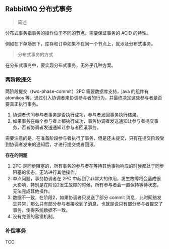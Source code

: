 ## RabbitMQ 分布式事务

> 简述

分布式事务指事务的操作位于不同的节点，需要保证事务的 ACID 的特性。

例如在下单场景下，库存和订单如果不在同一个节点上，就涉及分布式事务。

> 分布式事务的方式

在分布式事务中，要实现分布式事务，无外乎几种方案。

### 两阶段提交 

两阶段提交（two-phase-commit）2PC 需要数据库支持，java 的组件有 atomikos 等。通过引入协调者来协调参与者的行为，并最终决定这些参与者是否要真正执行事务。

1. 协调者询问参与者事务是否执行成功，参与者发回事务执行结果。
2. 如果事务在每个参与者上都执行成功，事务协调者发送通知让参与者提交事务，否者协调者发送通知让参与者回滚事务。

需要注意的是，在准备阶段参与者执行了事务，但是还未提交，只有在提交阶段受到协调者发来的通知后，才进行提交或者回滚。

**存在的问题**

1. 2PC 是同步阻塞的，所有事务的参与者在等待其他事物响应的时候都处于同步阻塞的状态，无法进行其他操作。
2. 单点问题，事务协调者在 2PC 中起到了非常大的作用，发生故障将会造成很大影响，特别是在阶段2发生故障的时候，所有参与者会一直保持等待状态，无法完成其他操作。
3. 数据不一致，在阶段2，如果协调者只发送了部分 commit 消息，此时网络发生异常，那么只有部分参与者接收到了消息，也就是说只有部分参与者提交了事务，使得系统数据不一致。
4. 没有完善的容错机制。

### 补偿事务

TCC



